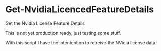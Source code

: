 # Get-NvidiaLicencedFeatureDetails
Get the Nvidia License Feature Details

This is not yet production ready, just testing some stuff.

With this script I have the intentention to retreive the NVidia license data.
